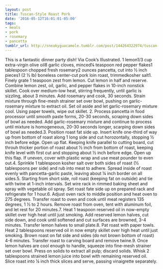 ```yaml
---
layout: post
title: Tuscan-Style Roast Pork
date: '2016-05-12T16:01:01-05:00'
tags:
- meals
- pork
- rosemary
- pancetta
tumblr_url: http://sneakyguacamole.tumblr.com/post/144264322974/tuscan-style-roast-pork
---
```

This is a fantastic dinner party dish! Via Cook’s Illustrated. 1 lemon1/3 cup extra-virgin olive oil8 garlic cloves, minced¼ teaspoon red pepper flakes1 tablespoon chopped fresh rosemary2 ounces pancetta, cut into ½ inch pieces1 (2 ½ lb) boneless center-cut pork loin roast, trimmedkosher salt1. Finely grate 1 teaspoon zest from lemon. Cut lemon in half and reserve. Combine lemon zest, oil, garlic, and pepper flakes in 10-inch nonstick skillet. Cook over medium-low heat, stirring frequently, until garlic is sizzling, about 3 minutes. Add rosemary and cook, 30 seconds. Strain mixture through fine-mesh strainer set over bowl, pushing on garlic-rosemary mixture to extract oil. Set oil aside and let garlic-rosemary mixture cool. Using paper towels, wipe out skillet. 2. Process pancetta in food processor until smooth paste forms, 20-30 seconds, scraping down sides of bowl as needed. Add garlic-rosemary mixture and continue to process until mixture is homogeneous, 20-30 seconds longer, scarping down sides of bowl as needed.3. Position roast fat side up. Insert knife one-third of way up from bottom of roast along 1 long side and cut horozontally, stopping ½ inch before edge. Open up flat. Keeping knife parallel to cutting board, cut throuh thicker portion of roast about ½ inch from bottom of roast, keeping knife level with first cut and stopping about ½ inch before edge. Open up this flap. If uneven, cover with plastic wrap and use meat pounder to even out.4. Sprinkle 1 tablespoon kosher salt over both sides of roast (½ tablespoons per side) and rub into meat to adhere. Spread inside of roast evenly with pancetta-garlic paste, leaving about ¼ inch border on all sides.5. Starting from short side, roll roast (keeping fat on outside) and tie with twine at 1-inch intervals. Set wire rack in rimmed baking sheet and spray with vegetable oil spray. Set roast fate side up on prepared rack and refrigerate for 1 hour.6. Adjust oven rack to middle position and heat oven to 275 degrees. Transfer roast to oven and cook until meat registers 135 degrees, 1 ½ to 2 hours. Remove roast from oven, tent with aluminum foil, and let rest for 20 minutes.7. Heat 1 teaspoon reserved oil in now-empty skillet over high heat until just smoking. Add reserved lemon halves, cut side down, and cook until softened and cut surfaces are browned, 3-4 minutes. Transfer lemon halves to small plate.8. Pat roast with paper towls. Heat 2 tablespoons reserved oil in now empty skillet over high heat until just smoking. Brown roast on fat side and sides (do not brown bottom of roast) 4-6 minutes. Transfer roast to carving board and remove twine.9. Once lemon halves are cool enough to handle, squeeze into fine-mesh strainer set over bowl. Press on solids to extract all pulp; discard solids. Whisk 2 tablespoons strained lemon juice into bowl with remaining reserved oil. Slice roast into ¼ inch thick slices and serve, passing vinaigrette separately.
